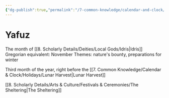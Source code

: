 ```yaml
---
{"dg-publish":true,"permalink":"/7-common-knowledge/calendar-and-clock/months/yafuz/","noteIcon":""}
---
```


# Yafuz

The month of [[8. Scholarly Details/Deities/Local Gods/Idris\|Idris]] 
Gregorian equivalent: November
Themes: nature's bounty, preparations for winter

Third month of the year, right before the [[7. Common Knowledge/Calendar & Clock/Holidays/Lunar Harvest\|Lunar Harvest]]

[[8. Scholarly Details/Arts & Culture/Festivals & Ceremonies/The Sheltering\|The Sheltering]] 